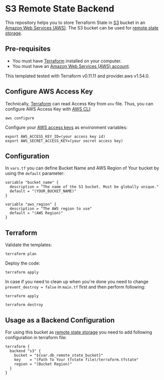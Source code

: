 # S3 Remote State Backend

This repository helps you to store Terraform State in [S3](https://aws.amazon.com/s3/) bucket in an [Amazon Web Services (AWS)](http://aws.amazon.com/). The S3 bucket can be used for [remote state storage](https://www.terraform.io/docs/backends/types/s3.html).

## Pre-requisites

* You must have [Terraform](https://www.terraform.io/) installed on your computer.
* You must have an [Amazon Web Services (AWS) account](http://aws.amazon.com/).

This templated tested with Terraform v0.11.11 and provider.aws v1.54.0.

## Configure AWS Access Key

Technically, [Terraform](https://www.terraform.io) can read Access Key from `env` file. Thus, you can configure AWS Access Key with [AWS CLI](https://docs.aws.amazon.com/cli/latest/reference/configure/index.html):

```
aws configure
```

Configure your [AWS access
keys](http://docs.aws.amazon.com/general/latest/gr/aws-sec-cred-types.html#access-keys-and-secret-access-keys) as
environment variables:

```
export AWS_ACCESS_KEY_ID=(your access key id)
export AWS_SECRET_ACCESS_KEY=(your secret access key)
```

## Configuration

In `vars.tf` you can define Bucket Name and AWS Region of Your bucket by using the `default` parameter:

```hcl
variable "bucket_name" {
  description = "The name of the S3 bucket. Must be globally unique."
  default = "(YOUR_BUCKET_NAME)"
}
```

```hcl
variable "aws_region" {
  description = "The AWS region to use"
  default = "(AWS Region)"
}
```

## Terraform

Validate the templates:

```
terraform plan
```

Deploy the code:

```
terraform apply
```

In case if you need to clean up when you're done you need to change  `prevent_destroy = false` in `main.tf` first and then perform following:

```
terraform apply
```

```
terraform destroy
```

## Usage as a Backend Configuration

For using this bucket as [remote state storage](https://www.terraform.io/docs/backends/types/s3.html) you need to add following configuration in terraform file:

```hcl
terraform {
  backend "s3" {
    bucket = "${var.db_remote_state_bucket}"
    key    = "(Path To Your tfstate file)/terraform.tfstate"
    region = "(Bucket Region)"
  }
}
```
